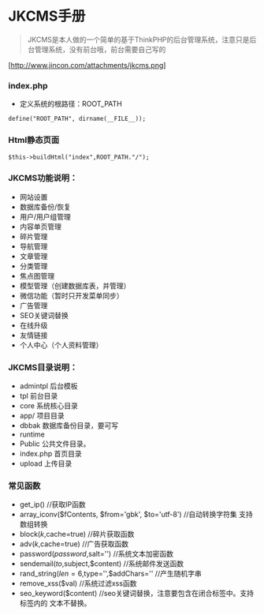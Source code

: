 # JKCMS手册
>JKCMS是本人做的一个简单的基于ThinkPHP的后台管理系统，注意只是后台管理系统，没有前台哦，前台需要自己写的

[http://www.jincon.com/attachments/jkcms.png]

### index.php
* 定义系统的根路径：ROOT_PATH


`define("ROOT_PATH", dirname(__FILE__));`


### Html静态页面
`$this->buildHtml("index",ROOT_PATH."/");`


### JKCMS功能说明：
* 网站设置
* 数据库备份/恢复
* 用户/用户组管理
* 内容单页管理
* 碎片管理
* 导航管理
* 文章管理
* 分类管理
* 焦点图管理
* 模型管理（创建数据库表，并管理）
* 微信功能（暂时只开发菜单同步）
* 广告管理
* SEO关键词替换
* 在线升级
* 友情链接
* 个人中心（个人资料管理）


### JKCMS目录说明：
* admintpl            后台模板
* tpl                 前台目录
* core                系统核心目录
* app/                项目目录
* dbbak               数据库备份目录，要可写
* runtime             
* Public              公共文件目录。
* index.php           首页目录
* upload              上传目录 


### 常见函数
* get_ip()     //获取IP函数
* array_iconv($fContents, $from='gbk', $to='utf-8')   //自动转换字符集 支持数组转换
* block($k,$cache=true)     //碎片获取函数
* adv($k,$cache=true)      //广告获取函数
* password($password,$salt='')         //系统文本加密函数
* sendemail($to,$subject,$content)      //系统邮件发送函数
* rand_string($len=6,$type='',$addChars=''         //产生随机字串
* remove_xss($val)         //系统过滤xss函数
* seo_keyword($content)     //seo关键词替换，注意要包含在闭合标签中。支持 标签内的 文本不替换。
